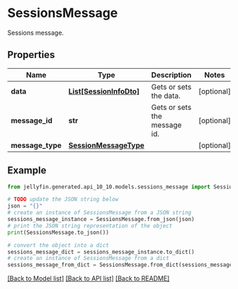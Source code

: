 # SessionsMessage

Sessions message.

## Properties

Name | Type | Description | Notes
------------ | ------------- | ------------- | -------------
**data** | [**List[SessionInfoDto]**](SessionInfoDto.md) | Gets or sets the data. | [optional] 
**message_id** | **str** | Gets or sets the message id. | [optional] 
**message_type** | [**SessionMessageType**](SessionMessageType.md) |  | [optional] 

## Example

```python
from jellyfin.generated.api_10_10.models.sessions_message import SessionsMessage

# TODO update the JSON string below
json = "{}"
# create an instance of SessionsMessage from a JSON string
sessions_message_instance = SessionsMessage.from_json(json)
# print the JSON string representation of the object
print(SessionsMessage.to_json())

# convert the object into a dict
sessions_message_dict = sessions_message_instance.to_dict()
# create an instance of SessionsMessage from a dict
sessions_message_from_dict = SessionsMessage.from_dict(sessions_message_dict)
```
[[Back to Model list]](../README.md#documentation-for-models) [[Back to API list]](../README.md#documentation-for-api-endpoints) [[Back to README]](../README.md)


